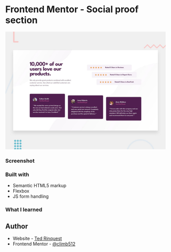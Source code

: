# Frontend Mentor - Social proof section

![Design preview for the Social proof section coding challenge](./design/desktop-preview.jpg)

### Screenshot



### Built with

- Semantic HTML5 markup
- Flexbox
- JS form handling

### What I learned



## Author

- Website - [Ted Rinquest](https://cnxwebdesign.com/)
- Frontend Mentor - [@climb512](https://www.frontendmentor.io/profile/climb512)